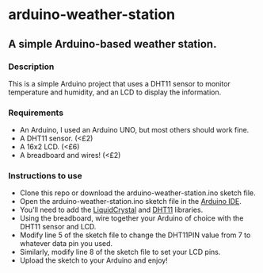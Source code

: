 # arduino-weather-station

## A simple Arduino-based weather station.

### Description

This is a simple Arduino project that uses a DHT11 sensor to monitor temperature and humidity, and an LCD to display the information.

### Requirements

- An Arduino, I used an Arduino UNO, but most others should work fine.
- A DHT11 sensor. (<£2)
- A 16x2 LCD. (<£6)
- A breadboard and wires! (<£2)

### Instructions to use

- Clone this repo or download the arduino-weather-station.ino sketch file.
- Open the arduino-weather-station.ino sketch file in the [Arduino IDE](https://www.arduino.cc/en/software).
- You'll need to add the [LiquidCrystal](https://www.arduino.cc/reference/en/libraries/liquidcrystal/) and [DHT11](https://playground.arduino.cc/Main/DHT11Lib/) libraries.
- Using the breadboard, wire together your Arduino of choice with the DHT11 sensor and LCD.
- Modify line 5 of the sketch file to change the DHT11PIN value from 7 to whatever data pin you used.
- Similarly, modify line 8 of the sketch file to set your LCD pins.
- Upload the sketch to your Arduino and enjoy!
